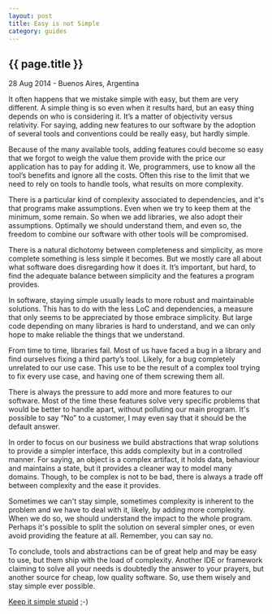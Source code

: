 ```yaml
---
layout: post
title: Easy is not Simple
category: guides
---
```


{{ page.title }}
----------------

<p class="meta">28 Aug 2014 - Buenos Aires, Argentina</p>

It often happens that we mistake simple with easy, but them are very different. A simple thing is so even when it results hard, but an easy thing depends on who is considering it. It’s a matter of objectivity versus relativity. For saying, adding new features to our software by the adoption of several tools and conventions could be really easy, but hardly simple.

Because of the many available tools, adding features could become so easy that we forgot to weigh the value them provide with the price our application has to pay for adding it. We, programmers, use to know all the tool’s benefits and ignore all the costs. Often this rise to the limit that we need to rely on tools to handle tools, what results on more complexity.

There is a particular kind of complexity associated to dependencies, and it's that programs make assumptions. Even when we try to keep them at the minimum, some remain. So when we add libraries, we also adopt their assumptions. Optimally we should understand them, and even so, the freedom to combine our software with other tools will be compromised.

There is a natural dichotomy between completeness and simplicity, as more complete something is less simple it becomes. But we mostly care all about what software does disregarding how it does it. It’s important, but hard, to find the adequate balance between simplicity and the features a program provides.

In software, staying simple usually leads to more robust and maintainable solutions. This has to do with the less LoC and dependencies, a measure that only seems to be appreciated by those embrace simplicity. But large code depending on many libraries is hard to understand, and we can only hope to make reliable the things that we understand.

From time to time, libraries fail. Most of us have faced a bug in a library and find ourselves fixing a third party’s tool. Likely, for a bug completely unrelated to our use case. This use to be the result of a complex tool trying to fix every use case, and having one of them screwing them all.

There is always the pressure to add more and more features to our software. Most of the time these features solve very specific problems that would be better to handle apart, without polluting our main program. It's possible to say “No” to a customer, I may even say that it should be the default answer.

In order to focus on our business we build abstractions that wrap solutions to provide a simpler interface, this adds complexity but in a controlled manner. For saying, an object is a complex artifact, it holds data, behaviour and maintains a state, but it provides a cleaner way to model many domains. Though, to be complex is not to be bad, there is always a trade off between complexity and the ease it provides.

Sometimes we can't stay simple, sometimes complexity is inherent to the problem and we have to deal with it, likely, by adding more complexity. When we do so, we should understand the impact to the whole program. Perhaps it's possible to split the solution on several simpler ones, or even avoid providing the feature at all. Remember, you can say no.

To conclude, tools and abstractions can be of great help and may be easy to use, but them ship with the load of complexity. Another IDE or framework claiming to solve all your needs is doubtedly the answer to your prayers, but another source for cheap, low quality software. So, use them wisely and stay simple ever possible.

[Keep it simple stupid](http://en.wikipedia.org/wiki/KISS_principle) ;-)
